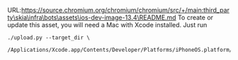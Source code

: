 URL:https://source.chromium.org/chromium/chromium/src/+/main:third_party\skia\infra\bots\assets\ios-dev-image-13.4\README.md
To create or update this asset, you will need a Mac with Xcode installed. Just
run

```shell
./upload.py --target_dir \
  /Applications/Xcode.app/Contents/Developer/Platforms/iPhoneOS.platform/DeviceSupport/13.4
```

